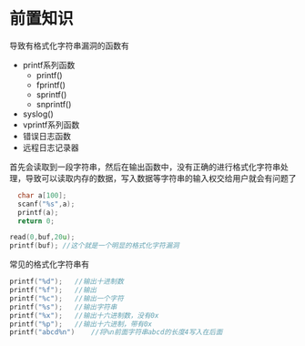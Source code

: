 # 前置知识

导致有格式化字符串漏洞的函数有

- printf系列函数
  - printf()
  - fprintf()
  - sprintf()
  - snprintf()
- syslog()
- vprintf系列函数
- 错误日志函数
- 远程日志记录器

首先会读取到一段字符串，然后在输出函数中，没有正确的进行格式化字符串处理，导致可以读取内存的数据，写入数据等字符串的输入权交给用户就会有问题了

```c
  char a[100];
  scanf("%s",a);
  printf(a);
  return 0;
```

```c
read(0,buf,20u);
printf(buf); //这个就是一个明显的格式化字符漏洞
```

常见的格式化字符串有

```c
printf("%d");	//输出十进制数
printf("%f");	//输出
printf("%c");	//输出一个字符
printf("%s");	//输出字符串
printf("%x");	//输出十六进制数，没有0x
printf("%p");	//输出十六进制，带有0x
printf("abcd%n")	//将%n前面字符串abcd的长度4写入在后面
```

